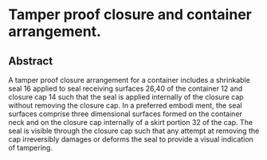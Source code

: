 # Tamper proof closure and container arrangement.

## Abstract
A tamper proof closure arrangement for a container includes a shrinkable seal 16 applied to seal receiving surfaces 26,40 of the container 12 and closure cap 14 such that the seal is applied internally of the closure cap without removing the closure cap. In a preferred embodi ment, the seal surfaces comprise three dimensional surfaces formed on the container neck and on the closure cap internally of a skirt portion 32 of the cap. The seal is visible through the closure cap such that any attempt at removing the cap irreversibly damages or deforms the seal to provide a visual indication of tampering.